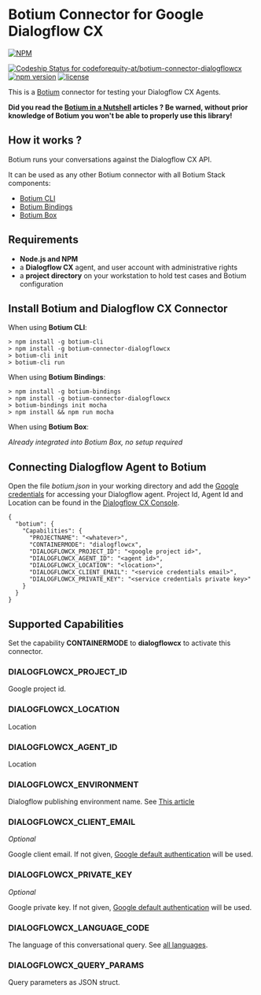 ﻿# Botium Connector for Google Dialogflow CX

[![NPM](https://nodei.co/npm/botium-connector-dialogflowcx.png?downloads=true&downloadRank=true&stars=true)](https://nodei.co/npm/botium-connector-dialogflowcx/)

[![Codeship Status for codeforequity-at/botium-connector-dialogflowcx](https://app.codeship.com/projects/d3a5f331-bbcf-4ba9-8080-12cb705b7b7b/status?branch=main)](https://app.codeship.com/projects/424420)
[![npm version](https://badge.fury.io/js/botium-connector-dialogflowcx.svg)](https://badge.fury.io/js/botium-connector-dialogflowcx)
[![license](https://img.shields.io/github/license/mashape/apistatus.svg)]()

This is a [Botium](https://github.com/codeforequity-at/botium-core) connector for testing your Dialogflow CX Agents.

__Did you read the [Botium in a Nutshell](https://medium.com/@floriantreml/botium-in-a-nutshell-part-1-overview-f8d0ceaf8fb4) articles ? Be warned, without prior knowledge of Botium you won't be able to properly use this library!__

## How it works ?
Botium runs your conversations against the Dialogflow CX API.

It can be used as any other Botium connector with all Botium Stack components:
  * [Botium CLI](https://github.com/codeforequity-at/botium-cli/)
  * [Botium Bindings](https://github.com/codeforequity-at/botium-bindings/)
  * [Botium Box](https://www.botium.ai)

## Requirements

* __Node.js and NPM__
* a __Dialogflow CX__ agent, and user account with administrative rights
* a __project directory__ on your workstation to hold test cases and Botium configuration

## Install Botium and Dialogflow CX Connector

When using __Botium CLI__:

```
> npm install -g botium-cli
> npm install -g botium-connector-dialogflowcx
> botium-cli init
> botium-cli run
```

When using __Botium Bindings__:

```
> npm install -g botium-bindings
> npm install -g botium-connector-dialogflowcx
> botium-bindings init mocha
> npm install && npm run mocha
```

When using __Botium Box__:

_Already integrated into Botium Box, no setup required_

## Connecting Dialogflow Agent to Botium

Open the file _botium.json_ in your working directory and add the [Google credentials](https://cloud.google.com/docs/authentication/getting-started) for accessing your Dialogflow agent. Project Id, Agent Id and Location can be found in the [Dialogflow CX Console](https://cloud.google.com/dialogflow/cx/docs/quick/api).


```
{
  "botium": {
    "Capabilities": {
      "PROJECTNAME": "<whatever>",
      "CONTAINERMODE": "dialogflowcx",
      "DIALOGFLOWCX_PROJECT_ID": "<google project id>",
      "DIALOGFLOWCX_AGENT_ID": "<agent id>",
      "DIALOGFLOWCX_LOCATION": "<location>",
      "DIALOGFLOWCX_CLIENT_EMAIL": "<service credentials email>",
      "DIALOGFLOWCX_PRIVATE_KEY": "<service credentials private key>"
    }
  }
}
```

## Supported Capabilities

Set the capability __CONTAINERMODE__ to __dialogflowcx__ to activate this connector.

### DIALOGFLOWCX_PROJECT_ID

Google project id.

### DIALOGFLOWCX_LOCATION

Location

### DIALOGFLOWCX_AGENT_ID

Location

### DIALOGFLOWCX_ENVIRONMENT

Dialogflow publishing environment name. See [This article](https://cloud.google.com/dialogflow/cx/docs/concept/version)

### DIALOGFLOWCX_CLIENT_EMAIL
_Optional_

Google client email. If not given, [Google default authentication](https://cloud.google.com/docs/authentication/getting-started) will be used.

### DIALOGFLOWCX_PRIVATE_KEY
_Optional_

Google private key. If not given, [Google default authentication](https://cloud.google.com/docs/authentication/getting-started) will be used.

### DIALOGFLOWCX_LANGUAGE_CODE

The language of this conversational query. See [all languages](https://dialogflow.com/docs/reference/language).

### DIALOGFLOWCX_QUERY_PARAMS

Query parameters as JSON struct.
